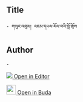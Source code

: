 ## Title
	- གསུང་འབུམ། འཇམ་དཔལ་རོལ་བའི་བློ་གྲོས

## Author
	- 



[<img src="https://img.icons8.com/color/25/000000/edit-property.png"> Open in Editor](http://editor.openpecha.org/P004519)

[<img width="25" src="https://library.bdrc.io/icons/BUDA-small.svg"> Open in Buda](https://library.bdrc.io/show/bdr:IE0OPP004519)

